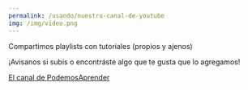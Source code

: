 ```yaml
---
permalink: /usando/nuestro-canal-de-youtube
img: /img/video.png
---
```


Compartimos playlists con tutoriales (propios y ajenos)

¡Avisanos si subís o encontráste algo que te gusta que lo agregamos!

[El canal de PodemosAprender](https://www.youtube.com/channel/UCQ_UmuIV8HeWlcdBQW__wDw/playlists)
